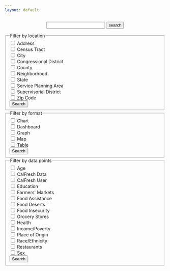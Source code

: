 ```yaml
---
layout: default
---
```


<center>
  <form action="/search.html" method="get">
   	<!-- <label for="search-box">time</label> -->
   	<input type="text" id="search-box" name="query">
   	<input type="submit" value="search">
  </form> 
</center>

<script>
	function filterSearchURL(values) {
		currentURL = ''.concat("search.html?query=",...values);
		window.location.href = currentURL;

		/* let i = 0;

		let currentURL = "search.html?query=";

		while (i < values.length) {
			currentURL = currentURL + values[i] + "+";
			i++;
		}

		window.location.href = currentURL; */ 
	}
</script>

<fieldset>
  <legend>Filter by location</legend>
  <div>
    <input type="checkbox" id="address" name="location" value="address" />
    <label for="address">Address</label>
  </div>
  <div>
    <input type="checkbox" id="censusTract" name="location" value="censusTract" />
    <label for="censusTract">Census Tract</label>
  </div>
  <div>
    <input type="checkbox" id="city" name="location" value="city" />
    <label for="city">City</label>
  </div>
  <div>
    <input type="checkbox" id="congressionalDistrict" name="location" value="congressionalDistrict" />
    <label for="congressionalDistrict">Congressional District</label>
  </div>
  <div>
    <input type="checkbox" id="county" name="location" value="county" />
    <label for="county">County</label>
  </div>
  <div>
    <input type="checkbox" id="neighborhood" name="location" value="neighborhood" />
    <label for="neighborhood">Neighborhood</label>
  </div>
  <div>
    <input type="checkbox" id="state" name="location" value="state" />
    <label for="state">State</label>
  </div>
  <div>
    <input type="checkbox" id="servicePlanningArea" name="location" value="servicePlanningArea" />
    <label for="servicePlanningArea">Service Planning Area</label>
  </div>
  <div>
    <input type="checkbox" id="supervisorialDistrict" name="location" value="supervisorialDistrict" />
    <label for="supervisorialDistrict">Supervisorial District</label>
  </div>
  <div>
    <input type="checkbox" id="zip" name="location" value="zip" />
    <label for="zip">Zip Code</label>
  </div>
  <div>
  	<button id="locationSearch" name="locationSearch"> Search</button>
  </div>

  <script>
  	const locationCB = document.querySelector('#locationSearch');
  	locationSearch.addEventListener("click", (event) => {
  		let checkboxes = document.querySelectorAll("input[name='location']:checked");
  		let values = [];
  		checkboxes.forEach((checkbox) => {
  			values.push(checkbox.value + "+");
  		});

  		filterSearchURL(values);
  	})
  </script>
</fieldset>

<fieldset>
  <legend>Filter by format</legend>
  <div>
    <input type="checkbox" id="chart" name="format" value="chart" />
    <label for="chart">Chart</label>
  </div>
  <div>
    <input type="checkbox" id="dashboard" name="format" value="dashboard" />
    <label for="dashboard">Dashboard</label>
  </div>
  <div>
    <input type="checkbox" id="graph" name="format" value="graph" />
    <label for="graph">Graph</label>
  </div>
  <div>
    <input type="checkbox" id="map" name="format" value="map" />
    <label for="map">Map</label>
  </div>
  <div>
    <input type="checkbox" id="table" name="format" value="table" />
    <label for="table">Table</label>
  </div>
  <div>
  	<button id="formatSearch" name="formatSearch"> Search</button>
  </div>

  <script>
  	const formatCB = document.querySelector('#formatSearch');
  	formatSearch.addEventListener("click", (event) => {
  		let checkboxes = document.querySelectorAll("input[name='format']:checked");
  		let values = [];
  		checkboxes.forEach((checkbox) => {
  			values.push(checkbox.value + "+");
  		});

  		filterSearchURL(values);
  	})
  </script>
</fieldset>

<fieldset>
  <legend>Filter by data points</legend>
  <div>
    <input type="checkbox" id="age" name="dataPoints" value="age" />
    <label for="age">Age</label>
  </div>
  <div>
    <input type="checkbox" id="CalFresh Data" name="dataPoints" value="CalFresh Data" />
    <label for="CalFresh Data">CalFresh Data</label>
  </div>
  <div>
    <input type="checkbox" id="CalFresh User" name="dataPoints" value="CalFresh User" />
    <label for="CalFresh User">CalFresh User</label>
  </div>
  <div>
    <input type="checkbox" id="education" name="dataPoints" value="education" />
    <label for="education">Education</label>
  </div>
  <div>
    <input type="checkbox" id="farmers' markets" name="dataPoints" value="farmers' markets" />
    <label for="farmers' markets">Farmers' Markets</label>
  </div>
  <div>
    <input type="checkbox" id="food assistance" name="dataPoints" value="food assistance" />
    <label for="food assistance">Food Assistance</label>
  </div>
  <div>
    <input type="checkbox" id="food deserts" name="dataPoints" value="food deserts" />
    <label for="food deserts">Food Deserts</label>
  </div>
  <div>
    <input type="checkbox" id="food insecurity" name="dataPoints" value="food insecurity" />
    <label for="food insecurity">Food Insecurity</label>
  </div>
  <div>
    <input type="checkbox" id="grocery stores" name="dataPoints" value="grocery stores" />
    <label for="grocery stores">Grocery Stores</label>
  </div>
  <div>
    <input type="checkbox" id="health" name="dataPoints" value="health" />
    <label for="health">Health</label>
  </div>
  <div>
    <input type="checkbox" id="income/poverty" name="dataPoints" value="income/poverty" />
    <label for="income/poverty">Income/Poverty</label>
  </div>
  <div>
    <input type="checkbox" id="place of origin" name="dataPoints" value="place of origin" />
    <label for="place of origin">Place of Origin</label>
  </div>
  <div>
    <input type="checkbox" id="race/ethnicity" name="dataPoints" value="race/ethnicity" />
    <label for="race/ethnicity">Race/Ethnicity</label>
  </div>
  <div>
    <input type="checkbox" id="restaurants" name="dataPoints" value="restaurants" />
    <label for="restaurants">Restaurants</label>
  </div>
  <div>
    <input type="checkbox" id="sex" name="dataPoints" value="sex" />
    <label for="sex">Sex</label>
  </div>
  <div>
  	<button id="dataPointsSearch" name="dataPointsSearch"> Search</button>
  </div>

  <script>
  	const dataPointsCB = document.querySelector('#dataPointsSearch');
  	dataPointsSearch.addEventListener("click", (event) => {
  		let checkboxes = document.querySelectorAll("input[name='dataPoints']:checked");
  		let values = [];
  		checkboxes.forEach((checkbox) => {
  			values.push(checkbox.value + "+");
  		});

  		filterSearchURL(values);
  	})
  </script>
</fieldset>

<ul id="search-results"></ul>

<script src="oldSearch.js">
	/* window.store= {
		/* {% for post in site.posts %}
			"{{post.url | slugify}}": {
				"title": "{{ post.title | xml_escape}}",
				"author": "{{ post.author | xml_escape}}",
				"category": "{{ post.category | xml_escape }}",
				"content": {{ post.content | strip_html | strip_newlines | jsonify }},
				"url": "{{ post.url | xml_escape }}"
			}
			{% unless forloop.last %}, {% endunless %}
			{% endfor %} 
	}; */
</script>

<script src="js/lunr.min.js"></script>
<script src="js/search.js"></script>

